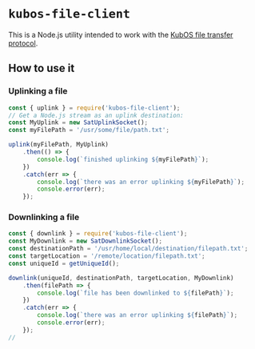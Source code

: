 # `kubos-file-client`

This is a Node.js utility intended to work with the [KubOS file transfer protocol](https://docs.kubos.com/master/1.21.0+4/deep-dive/protocols/file-protocol.html#apis).

## How to use it

### Uplinking a file

```js
const { uplink } = require('kubos-file-client');
// Get a Node.js stream as an uplink destination:
const MyUplink = new SatUplinkSocket();
const myFilePath = '/usr/some/file/path.txt';

uplink(myFilePath, MyUplink)
	.then(() => {
		console.log(`finished uplinking ${myFilePath}`);
	})
	.catch(err => {
		console.log(`there was an error uplinking ${myFilePath}`);
		console.error(err);
	});
```

### Downlinking a file

```js
const { downlink } = require('kubos-file-client');
const MyDownlink = new SatDownlinkSocket();
const destinationPath = '/usr/home/local/destination/filepath.txt';
const targetLocation = '/remote/location/filepath.txt';
const uniqueId = getUniqueId();

downlink(uniqueId, destinationPath, targetLocation, MyDownlink)
	.then(filePath => {
		console.log(`file has been downlinked to ${filePath}`);
	})
	.catch(err => {
		console.log(`there was an error uplinking ${filePath}`);
		console.error(err);
	});
//
```
